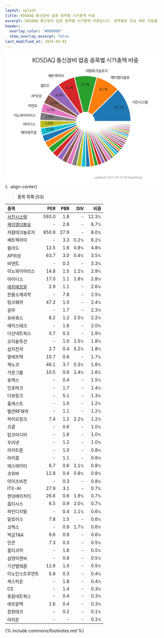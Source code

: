 ```yaml
---
layout: splash
title: KOSDAQ 통신장비 업종 종목별 시가총액 비중
excerpt: KOSDAQ 통신장비 업종 종목별 시가총액 비중입니다. 종목별로 주요 재무 지표를 함께 표시합니다.
header:
  overlay_color: "#800000"
  show_overlay_excerpt: false
last_modified_at: 2024-04-01
---
```



![KOSDAQ 통신장비 업종 종목별 시가총액 비중](/stats/sector/images/kosdaq_업종_통신장비_종목.png){: .align-center}


> **종목 목록 (53)**<a id="list"></a>

| **종목** | **PER** | **PBR** | **DIV** | **비중** |
| :------- | ------: | ------: | ------: | -------: |
| [서진시스템](/178320/) | 593.0 | 1.8 | - | 12.3<small>%</small> |
| [케이엠더블유](/032500/) | - | 2.8 | - | 8.7<small>%</small> |
| 자람테크놀로지 | 850.9 | 27.9 | - | 8.0<small>%</small> |
| 쎄트렉아이 | - | 3.3 | 0.2<small>%</small> | 6.2<small>%</small> |
| 쏠리드 | 12.5 | 1.6 | 0.8<small>%</small> | 4.8<small>%</small> |
| AP위성 | 63.7 | 3.0 | 0.4<small>%</small> | 3.5<small>%</small> |
| 비덴트 | - | 0.3 | - | 3.3<small>%</small> |
| 이노와이어리스 | 14.8 | 1.5 | 1.2<small>%</small> | 2.9<small>%</small> |
| 아이디스 | 17.0 | 1.1 | 1.8<small>%</small> | 2.8<small>%</small> |
| [에치에프알](/230240/) | 2.9 | 1.1 | - | 2.6<small>%</small> |
| 한울소재과학 | - | 7.8 | - | 2.5<small>%</small> |
| 팅크웨어 | 47.2 | 1.0 | - | 2.4<small>%</small> |
| 광무 | - | 1.7 | - | 2.3<small>%</small> |
| 유비쿼스 | 8.2 | 1.2 | 2.5<small>%</small> | 2.2<small>%</small> |
| 에이스테크 | - | 1.6 | - | 2.0<small>%</small> |
| 다산네트웍스 | 0.7 | 0.3 | - | 1.9<small>%</small> |
| 오이솔루션 | - | 1.0 | 1.5<small>%</small> | 1.8<small>%</small> |
| 삼지전자 | 2.7 | 0.4 | 5.2<small>%</small> | 1.8<small>%</small> |
| 알에프텍 | 10.7 | 0.6 | - | 1.7<small>%</small> |
| 제노코 | 46.1 | 3.7 | 0.3<small>%</small> | 1.6<small>%</small> |
| 가온그룹 | 10.5 | 0.6 | 1.4<small>%</small> | 1.6<small>%</small> |
| 휴맥스 | - | 0.4 | - | 1.5<small>%</small> |
| 인포마크 | - | 1.7 | - | 1.4<small>%</small> |
| 다보링크 | - | 5.1 | - | 1.3<small>%</small> |
| 홈캐스트 | - | 1.0 | - | 1.2<small>%</small> |
| 텔콘RF제약 | - | 1.1 | - | 1.2<small>%</small> |
| 파이오링크 | 7.4 | 1.2 | 2.2<small>%</small> | 1.2<small>%</small> |
| 코콤 | - | 0.6 | - | 1.0<small>%</small> |
| 탑코미디어 | - | 1.6 | - | 1.0<small>%</small> |
| 우리넷 | - | 1.2 | - | 1.0<small>%</small> |
| 라이트론 | - | 1.0 | - | 0.8<small>%</small> |
| 라이콤 | - | 1.1 | - | 0.8<small>%</small> |
| 에스에이티 | 6.7 | 0.6 | 2.1<small>%</small> | 0.8<small>%</small> |
| 코위버 | 12.8 | 0.4 | 0.8<small>%</small> | 0.8<small>%</small> |
| 아이즈비전 | - | 0.3 | - | 0.8<small>%</small> |
| ITX-AI | 27.9 | 3.1 | - | 0.7<small>%</small> |
| 현대에이치티 | 26.6 | 0.6 | 1.9<small>%</small> | 0.7<small>%</small> |
| 옵티시스 | 6.5 | 0.9 | 2.0<small>%</small> | 0.7<small>%</small> |
| 파인디지털 | - | 0.4 | 1.1<small>%</small> | 0.6<small>%</small> |
| 알로이스 | 7.8 | 1.5 | - | 0.6<small>%</small> |
| 코맥스 | - | 0.9 | 1.7<small>%</small> | 0.6<small>%</small> |
| 백금T&A | 9.6 | 0.9 | - | 0.6<small>%</small> |
| 인콘 | 7.3 | 0.3 | - | 0.5<small>%</small> |
| 옵티코어 | - | 1.6 | - | 0.5<small>%</small> |
| 삼영이엔씨 | - | 0.8 | - | 0.5<small>%</small> |
| 기산텔레콤 | 11.6 | 1.0 | - | 0.5<small>%</small> |
| 이노인스트루먼트 | 5.8 | 0.3 | - | 0.4<small>%</small> |
| 케스피온 | - | 1.8 | - | 0.4<small>%</small> |
| CS | - | 1.4 | - | 0.3<small>%</small> |
| 휴림네트웍스 | - | 0.4 | - | 0.3<small>%</small> |
| 에프알텍 | 2.6 | 0.4 | - | 0.3<small>%</small> |
| 장원테크 | - | 0.2 | - | 0.1<small>%</small> |
| 아리온 | - | - | - | 0.1<small>%</small> |

{% include commons/footnotes.md %}